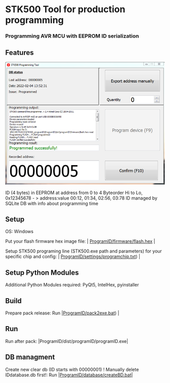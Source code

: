# STK500 Tool for production programming
### Programming AVR MCU with EEPROM ID serialization  
## Features

![](/DOC/mainwindow.PNG) 

ID (4 bytes) in EEPROM at address from 0 to 4
Byteorder Hi to Lo, 0x12345678 - > address:value 00:12, 01:34, 02:56, 03:78
ID managed by SQLite DB with info about programming time

## Setup
OS: Windows

Put your flash firmware hex image file:
| [ProgramID/firmware/flash.hex](ProgramID/firmware/flash.hex) |

Setup STK500 programing line (STK500.exe path and parameters) for your specific chip and config:
| [ProgramID/settings/programchip.txt](ProgramID/settings/programchip.txt)) |

## Setup Python Modules
Additional Python Modules required: 
PyQt5, IntelHex, pyinstaller 

## Build
Prepare pack release:
Run |[ProgramID/pack2exe.bat](ProgramID/pack2exe.bat)) |

## Run
Run after pack:
|ProgramID/dist/programID/programID.exe|

## DB managment
Create new clear db 
(ID starts with 00000001)
! Manually delete IDdatabase.db first!:
Run |[ProgramID/database/createBD.bat](ProgramID/database/createBD.bat)|


